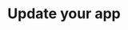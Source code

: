 ---
title: Update your app
description: https://kubernetes.io/docs/tutorials
sidebar:
  order: 7
---